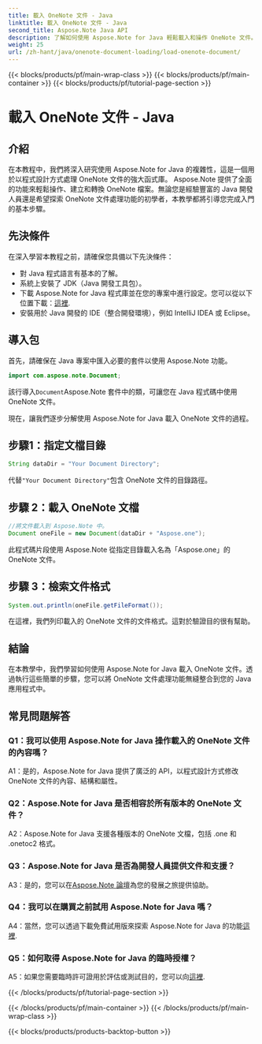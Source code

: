 ```yaml
---
title: 載入 OneNote 文件 - Java
linktitle: 載入 OneNote 文件 - Java
second_title: Aspose.Note Java API
description: 了解如何使用 Aspose.Note for Java 輕鬆載入和操作 OneNote 文件。針對 Java 開發人員的綜合教程。
weight: 25
url: /zh-hant/java/onenote-document-loading/load-onenote-document/
---
```


{{< blocks/products/pf/main-wrap-class >}}
{{< blocks/products/pf/main-container >}}
{{< blocks/products/pf/tutorial-page-section >}}

# 載入 OneNote 文件 - Java

## 介紹

在本教程中，我們將深入研究使用 Aspose.Note for Java 的複雜性，這是一個用於以程式設計方式處理 OneNote 文件的強大函式庫。 Aspose.Note 提供了全面的功能來輕鬆操作、建立和轉換 OneNote 檔案。無論您是經驗豐富的 Java 開發人員還是希望探索 OneNote 文件處理功能的初學者，本教學都將引導您完成入門的基本步驟。

## 先決條件

在深入學習本教程之前，請確保您具備以下先決條件：

- 對 Java 程式語言有基本的了解。
- 系統上安裝了 JDK（Java 開發工具包）。
- 下載 Aspose.Note for Java 程式庫並在您的專案中進行設定。您可以從以下位置下載：[這裡](https://releases.aspose.com/note/java/).
- 安裝用於 Java 開發的 IDE（整合開發環境），例如 IntelliJ IDEA 或 Eclipse。

## 導入包

首先，請確保在 Java 專案中匯入必要的套件以使用 Aspose.Note 功能。

```java
import com.aspose.note.Document;
```

該行導入`Document`Aspose.Note 套件中的類，可讓您在 Java 程式碼中使用 OneNote 文件。

現在，讓我們逐步分解使用 Aspose.Note for Java 載入 OneNote 文件的過程。

## 步驟1：指定文檔目錄

```java
String dataDir = "Your Document Directory";
```

代替`"Your Document Directory"`包含 OneNote 文件的目錄路徑。

## 步驟 2：載入 OneNote 文檔

```java
//將文件載入到 Aspose.Note 中。
Document oneFile = new Document(dataDir + "Aspose.one");
```

此程式碼片段使用 Aspose.Note 從指定目錄載入名為「Aspose.one」的 OneNote 文件。

## 步驟 3：檢索文件格式

```java
System.out.println(oneFile.getFileFormat());
```

在這裡，我們列印載入的 OneNote 文件的文件格式。這對於驗證目的很有幫助。

## 結論

在本教學中，我們學習如何使用 Aspose.Note for Java 載入 OneNote 文件。透過執行這些簡單的步驟，您可以將 OneNote 文件處理功能無縫整合到您的 Java 應用程式中。

## 常見問題解答

### Q1：我可以使用 Aspose.Note for Java 操作載入的 OneNote 文件的內容嗎？

A1：是的，Aspose.Note for Java 提供了廣泛的 API，以程式設計方式修改 OneNote 文件的內容、結構和屬性。

### Q2：Aspose.Note for Java 是否相容於所有版本的 OneNote 文件？

A2：Aspose.Note for Java 支援各種版本的 OneNote 文檔，包括 .one 和 .onetoc2 格式。

### Q3：Aspose.Note for Java 是否為開發人員提供文件和支援？

 A3：是的，您可以在[Aspose.Note 論壇](https://forum.aspose.com/c/note/28)為您的發展之旅提供協助。

### Q4：我可以在購買之前試用 Aspose.Note for Java 嗎？

 A4：當然，您可以透過下載免費試用版來探索 Aspose.Note for Java 的功能[這裡](https://releases.aspose.com/).

### Q5：如何取得 Aspose.Note for Java 的臨時授權？

 A5：如果您需要臨時許可證用於評估或測試目的，您可以向[這裡](https://purchase.aspose.com/temporary-license/).

{{< /blocks/products/pf/tutorial-page-section >}}

{{< /blocks/products/pf/main-container >}}
{{< /blocks/products/pf/main-wrap-class >}}

{{< blocks/products/products-backtop-button >}}
